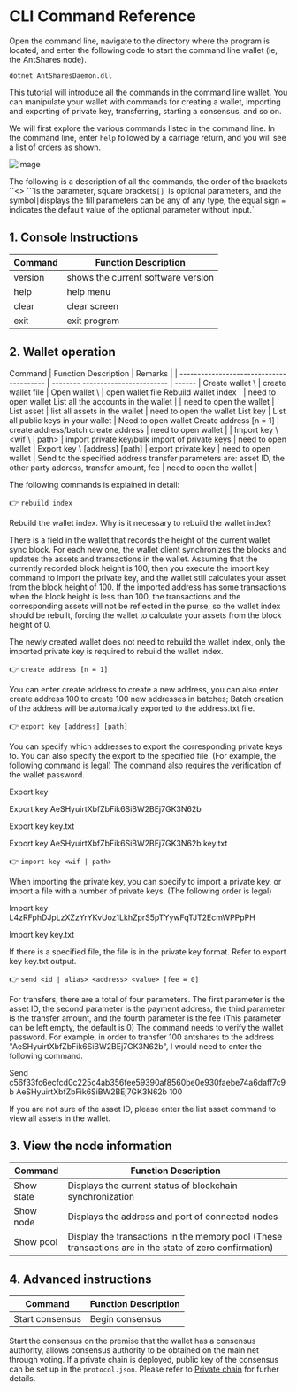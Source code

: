 # CLI Command Reference

Open the command line, navigate to the directory where the program is located, and enter the following code to start the command line wallet (ie, the AntShares node).

`dotnet AntSharesDaemon.dll`

This tutorial will introduce all the commands in the command line wallet. You can manipulate your wallet with commands for creating a wallet, importing and exporting of private key, transferring, starting a consensus, and so on.

We will first explore the various commands listed in the command line. In the command line, enter `help` followed by a carriage return, and you will see a list of orders as shown.

![image](http://docs.antshares.org/images/2017-05-17_12-30-05.jpg)

The following is a description of all the commands, the order of the brackets ``<> ```is the parameter, square brackets`[] `is optional parameters, and the symbol` | `displays the fill parameters can be any of any type, the equal sign `=` indicates the default value of the optional parameter without input.`

## 1. Console Instructions

| Command      | Function Description      |
| ------- | --------- |
| version | shows the current software version |
| help    | help menu      |
| clear   | clear screen      |
| exit    | exit program      |

## 2. Wallet operation

Command | Function Description | Remarks |
| ---------------------------------------- | -------- ------------------------ | ------ |
Create wallet \ <path> | create wallet file |
Open wallet \ <path> | open wallet file
Rebuild wallet index | | need to open wallet
List all the accounts in the wallet | | need to open the wallet
| List asset | list all assets in the wallet | need to open the wallet
List key | List all public keys in your wallet | Need to open wallet
Create address [n = 1] | create address/batch create address | need to open wallet |
| Import key \ <wif \ | path> | import private key/bulk import of private keys | need to open wallet |
Export key \ [address] [path] | export private key | need to open wallet |
Send to the specified address transfer parameters are: asset ID, the other party address, transfer amount, fee | need to open the wallet |

The following commands is explained in detail:

👉 `rebuild index`

Rebuild the wallet index. Why is it necessary to rebuild the wallet index?

There is a field in the wallet that records the height of the current wallet sync block. For each new one, the wallet client synchronizes the blocks and updates the assets and transactions in the wallet. Assuming that the currently recorded block height is 100, then you execute the import key command to import the private key, and the wallet still calculates your asset from the block height of 100. If the imported address has some transactions when the block height is less than 100, the transactions and the corresponding assets will not be reflected in the purse, so the wallet index should be rebuilt, forcing the wallet to calculate your assets from the block height of 0.

The newly created wallet does not need to rebuild the wallet index, only the imported private key is required to rebuild the wallet index.

👉 `create address [n = 1]`

You can enter create address to create a new address, you can also enter create address 100 to create 100 new addresses in batches; Batch creation of the address will be automatically exported to the address.txt file.

👉 `export key [address] [path]`

You can specify which addresses to export the corresponding private keys to. You can also specify the export to the specified file. (For example, the following command is legal) The command also requires the verification of the wallet password.

Export key

Export key AeSHyuirtXbfZbFik6SiBW2BEj7GK3N62b

Export key key.txt

Export key AeSHyuirtXbfZbFik6SiBW2BEj7GK3N62b key.txt

👉 `import key <wif | path>`

When importing the private key, you can specify to import a private key, or import a file with a number of private keys. (The following order is legal)

Import key L4zRFphDJpLzXZzYrYKvUoz1LkhZprS5pTYywFqTJT2EcmWPPpPH

Import key key.txt

If there is a specified file, the file is in the private key format. Refer to export key key.txt output.

👉 `send <id | alias> <address> <value> [fee = 0]`

For transfers, there are a total of four parameters. The first parameter is the asset ID, the second parameter is the payment address, the third parameter is the transfer amount, and the fourth parameter is the fee (This parameter can be left empty, the default is 0) The command needs to verify the wallet password. For example, in order to transfer 100 antshares to the address "AeSHyuirtXbfZbFik6SiBW2BEj7GK3N62b", I would need to enter the following command.

Send c56f33fc6ecfcd0c225c4ab356fee59390af8560be0e930faebe74a6daff7c9b AeSHyuirtXbfZbFik6SiBW2BEj7GK3N62b 100

If you are not sure of the asset ID, please enter the list asset command to view all assets in the wallet.

## 3. View the node information

Command | Function Description |
| ---------- | ----------------------- |
Show state | Displays the current status of blockchain synchronization 
Show node | Displays the address and port of connected nodes |
Show pool | Display the transactions in the memory pool (These transactions are in the state of zero confirmation)
## 4. Advanced instructions

Command | Function Description |
| --------------- | ---- |
Start consensus | Begin consensus
Start the consensus on the premise that the wallet has a consensus authority, allows consensus authority to be obtained on the main net through voting. If a private chain is deployed, public key of the consensus can be set up in the `protocol.json`. Please refer to [Private chain](private-chain.md) for furher details.

